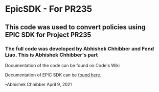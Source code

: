 # EpicSDK - For PR235
## This code was used to convert policies using EPIC SDK for Project PR235
### The full code was developed by Abhishek Chhibber and Fend Liao. This is Abhishek Chhibber's part

Documentation of the code can be found on Code's Wiki

Decumentation of EPIC SDK can be [found here](https://github.com/BrokerLink-Application-Development/SDK_PR235/blob/master/Applied%20Epic%20SDK%202013r2.pdf).

-Abhishek Chhibber
April 9, 2021
